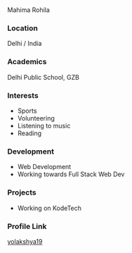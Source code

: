 # 
Mahima Rohila

### Location

Delhi / India

### Academics

Delhi Public School, GZB

### Interests

- Sports
- Volunteering
- Listening to music
- Reading

### Development

- Web Development
- Working towards Full Stack Web Dev

### Projects

- Working on KodeTech


### Profile Link

[yolakshya19](https://github.com/MahimaRohila2003)
